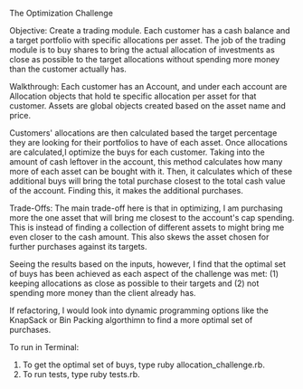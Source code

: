 The Optimization Challenge

Objective: 
Create a trading module. Each customer has a cash balance and a target portfolio with specific allocations per asset.  The job of the trading module is to buy shares to bring the actual allocation of investments as close as possible to the target allocations without spending more money than the customer actually has.

Walkthrough:
Each customer has an Account, and under each account are Allocation objects that hold te specific allocation per asset for that customer. Assets are global objects created based on the asset name and price.

Customers' allocations are then calculated based the target percentage they are looking for their portfolios to have of each asset. Once allocations are calculated,I optimize the buys for each customer. Taking into the amount of cash leftover in the account, this method calculates how many more of each asset can be bought with it. Then, it calculates which of these additional buys will bring the total purchase closest to the total cash value of the account. Finding this, it makes the additional purchases.

Trade-Offs:
The main trade-off here is that in optimizing, I am purchasing more the one asset that will bring me closest to the account's cap spending. This is instead of finding a collection of different assets to might bring me even closer to the cash amount. This also skews the  asset chosen for further purchases against its targets. 

Seeing the results based on the inputs, however, I find that the optimal set of buys has been achieved as each aspect of the challenge was met: (1) keeping allocations as close as possible to their targets and (2) not spending more money than the client already has. 

If refactoring, I would look into dynamic programming options like the KnapSack or Bin Packing algorthimn to find a more optimal set of purchases.

To run in Terminal:
1) To get the optimal set of buys, type ruby allocation_challenge.rb.
2) To run tests, type ruby tests.rb.
